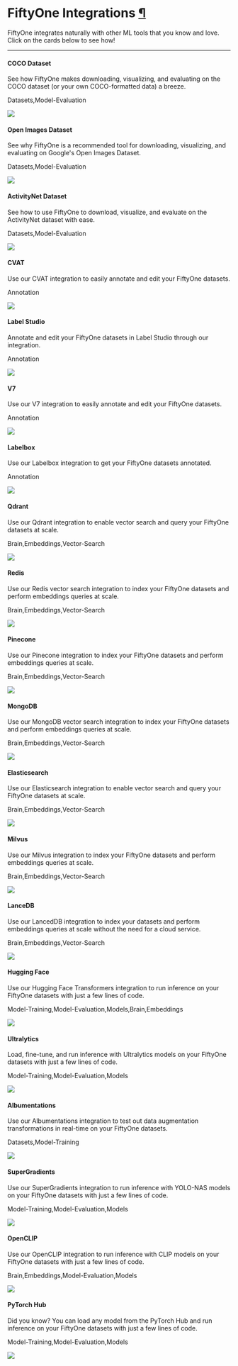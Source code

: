 # FiftyOne Integrations [¶](\#fiftyone-integrations "Permalink to this headline")

FiftyOne integrates naturally with other ML tools that you know and love. Click
on the cards below to see how!

* * *

#### COCO Dataset

See how FiftyOne makes downloading, visualizing, and evaluating on the COCO dataset (or your own COCO-formatted data) a breeze.

Datasets,Model-Evaluation

![](../_static/images/integrations/coco.webp)

#### Open Images Dataset

See why FiftyOne is a recommended tool for downloading, visualizing, and evaluating on Google's Open Images Dataset.

Datasets,Model-Evaluation

![](../_static/images/integrations/open_images.webp)

#### ActivityNet Dataset

See how to use FiftyOne to download, visualize, and evaluate on the ActivityNet dataset with ease.

Datasets,Model-Evaluation

![](../_static/images/integrations/activitynet.webp)

#### CVAT

Use our CVAT integration to easily annotate and edit your FiftyOne datasets.

Annotation

![](../_static/images/integrations/cvat.webp)

#### Label Studio

Annotate and edit your FiftyOne datasets in Label Studio through our integration.

Annotation

![](../_static/images/integrations/labelstudio.webp)

#### V7

Use our V7 integration to easily annotate and edit your FiftyOne datasets.

Annotation

![](../_static/images/integrations/v7.webp)

#### Labelbox

Use our Labelbox integration to get your FiftyOne datasets annotated.

Annotation

![](../_static/images/integrations/labelbox.webp)

#### Qdrant

Use our Qdrant integration to enable vector search and query your FiftyOne datasets at scale.

Brain,Embeddings,Vector-Search

![](../_static/images/integrations/qdrant.webp)

#### Redis

Use our Redis vector search integration to index your FiftyOne datasets and perform embeddings queries at scale.

Brain,Embeddings,Vector-Search

![](../_static/images/integrations/redis.webp)

#### Pinecone

Use our Pinecone integration to index your FiftyOne datasets and perform embeddings queries at scale.

Brain,Embeddings,Vector-Search

![](../_static/images/integrations/pinecone.webp)

#### MongoDB

Use our MongoDB vector search integration to index your FiftyOne datasets and perform embeddings queries at scale.

Brain,Embeddings,Vector-Search

![](../_static/images/integrations/mongodb.webp)

#### Elasticsearch

Use our Elasticsearch integration to enable vector search and query your FiftyOne datasets at scale.

Brain,Embeddings,Vector-Search

![](../_static/images/integrations/elasticsearch.webp)

#### Milvus

Use our Milvus integration to index your FiftyOne datasets and perform embeddings queries at scale.

Brain,Embeddings,Vector-Search

![](../_static/images/integrations/milvus.webp)

#### LanceDB

Use our LancedDB integration to index your datasets and perform embeddings queries at scale without the need for a cloud service.

Brain,Embeddings,Vector-Search

![](../_static/images/integrations/lancedb.webp)

#### Hugging Face

Use our Hugging Face Transformers integration to run inference on your FiftyOne datasets with just a few lines of code.

Model-Training,Model-Evaluation,Models,Brain,Embeddings

![](../_static/images/integrations/huggingface.webp)

#### Ultralytics

Load, fine-tune, and run inference with Ultralytics models on your FiftyOne datasets with just a few lines of code.

Model-Training,Model-Evaluation,Models

![](../_static/images/integrations/ultralytics.webp)

#### Albumentations

Use our Albumentations integration to test out data augmentation transformations in real-time on your FiftyOne datasets.

Datasets,Model-Training

![](../_static/images/integrations/albumentations.webp)

#### SuperGradients

Use our SuperGradients integration to run inference with YOLO-NAS models on your FiftyOne datasets with just a few lines of code.

Model-Training,Model-Evaluation,Models

![](../_static/images/integrations/super_gradients.webp)

#### OpenCLIP

Use our OpenCLIP integration to run inference with CLIP models on your FiftyOne datasets with just a few lines of code.

Brain,Embeddings,Model-Evaluation,Models

![](../_static/images/integrations/openai.webp)

#### PyTorch Hub

Did you know? You can load any model from the PyTorch Hub and run inference on your FiftyOne datasets with just a few lines of code.

Model-Training,Model-Evaluation,Models

![](../_static/images/integrations/pytorch.webp)
